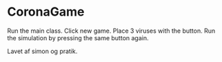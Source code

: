 # CoronaGame


Run the main class. Click new game. Place 3 viruses with the button. Run the simulation by pressing the same button again.



Lavet af simon og pratik.
